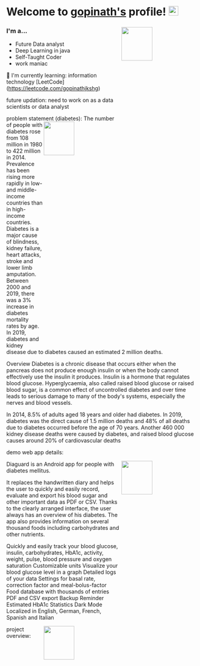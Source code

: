 # Welcome to [gopinath's](https://github.com//) profile! <a href="https://github.com/gopinath/"> <img src="https://media.giphy.com/media/hvRJCLFzcasrR4ia7z/giphy.gif" width="25px"></a>
### I'm a...   <img src="https://c.tenor.com/GfSX-u7VGM4AAAAC/coding.gif" height=15% width=40% align="right">
* Future Data analyst
* Deep Learning in java
* Self-Taught Coder
* work maniac

  
🌱 I'm currently learning: information technology [LeetCode] (https://leetcode.com/gopinathjkshg)<br>

future updation: need to work on as a data scientists or data analyst

problem statement
(diabetes):
<img src="https://th.bing.com/th/id/OIP.wYAgHDZYLF_LrUoVcIYK3wAAAA?rs=1&pid=ImgDetMain" height=15% width=40% align="right">
The number of people with diabetes rose from 108 million in 1980 to 422 million in 2014. Prevalence has been rising more rapidly in low- and middle-income countries than in high-income countries.
Diabetes is a major cause of blindness, kidney failure, heart attacks, stroke and lower limb amputation.
Between 2000 and 2019, there was a 3% increase in diabetes mortality rates by age.
In 2019, diabetes and kidney disease due to diabetes caused an estimated 2 million deaths.

Overview
Diabetes is a chronic disease that occurs either when the pancreas does not produce enough insulin or when the body cannot effectively use the insulin it produces. Insulin is a hormone that regulates blood glucose. Hyperglycaemia, also called raised blood glucose or raised blood sugar, is a common effect of uncontrolled diabetes and over time leads to serious damage to many of the body's systems, especially the nerves and blood vessels.

In 2014, 8.5% of adults aged 18 years and older had diabetes. In 2019, diabetes was the direct cause of 1.5 million deaths and 48% of all deaths due to diabetes occurred before the age of 70 years. Another 460 000 kidney disease deaths were caused by diabetes, and raised blood glucose causes around 20% of cardiovascular deaths


demo web app details:
 
 
 <img src="https://raw.githubusercontent.com/Faltenreich/Diaguard/develop/resource/image/marketing/showcase.png" height=15% width=40% align="right">

 Diaguard is an Android app for people with diabetes mellitus.

It replaces the handwritten diary and helps the user to quickly and easily record, evaluate and export his blood sugar and other important data as PDF or CSV. Thanks to the clearly arranged interface, the user always has an overview of his diabetes. The app also provides information on several thousand foods including carbohydrates and other nutrients.

Quickly and easily track your blood glucose, insulin, carbohydrates, HbA1c, activity, weight, pulse, blood pressure and oxygen saturation
Customizable units
Visualize your blood glucose level in a graph
Detailed logs of your data
Settings for basal rate, correction factor and meal-bolus-factor
Food database with thousands of entries
PDF and CSV export
Backup
Reminder
Estimated HbA1c
Statistics
Dark Mode
Localized in English, German, French, Spanish and Italian





<img src="https://camo.githubusercontent.com/a985e99a708ba7f81cfff6e431a42e57a8efb586979b2928e46af5e39a3de8c7/68747470733a2f2f706c61792e676f6f676c652e636f6d2f696e746c2f656e5f75732f6261646765732f7374617469632f696d616765732f6261646765732f656e5f62616467655f7765625f67656e657269632e706e67
" height=15% width=40% align="right">


project overview:





























